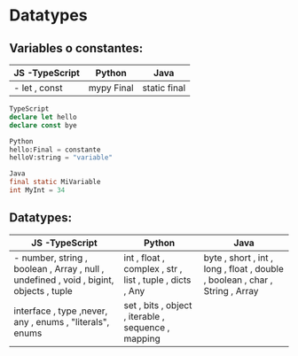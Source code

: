 # Datatypes
## Variables o constantes:
|JS -TypeScript  |Python  |Java  |
|--|--|--|
|- let , const|mypy Final  | static final
 
```ts
TypeScript
declare let hello
declare const bye

```
```python
Python
hello:Final = constante
helloV:string = "variable"
```
```java
Java
final static MiVariable
int MyInt = 34
```
## Datatypes:
|JS -TypeScript  |Python  |Java  |
|--|--|--|
|- number, string , boolean , Array , null , undefined , void , bigint, objects , tuple |int , float , complex , str , list , tuple , dicts , Any| byte , short , int , long , float , double , boolean , char , String , Array |
|interface , type ,never, any , enums , "literals", enums  |set , bits , object , iterable , sequence , mapping |



<!--stackedit_data:
eyJoaXN0b3J5IjpbMTM1NzI0Mjg5MSwxNjgzODM2NDA1LDU3ND
Q2MTM2MSw5MTgxOTI4NDQsLTE2MzQ0ODIyMDEsNTA1MDk1OTg5
LC05MzYyMzc4MjYsLTEzMjcxNTE4NDksMTE2NDU2MDQwMSwyMD
A1OTI4NDMsLTE3NTIwODY3NDUsNDAxMjg1MTE1LC03OTAxODk3
NzEsLTExNTczMzMxMjksLTEyMDQ0Mjg2MzksMTYxOTkzNTIzXX
0=
-->